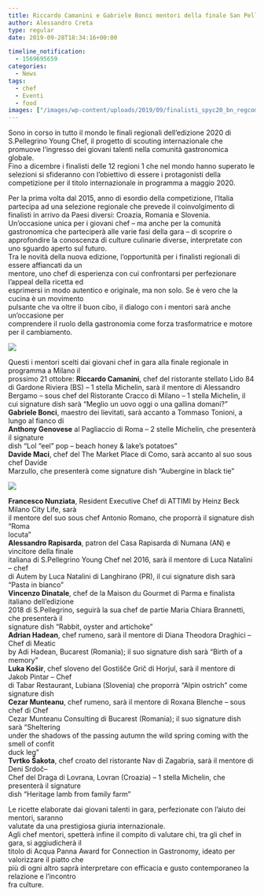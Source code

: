 ```yaml
---
title: Riccardo Camanini e Gabriele Bonci mentori della finale San Pellegrino Young Chef
author: Alessandro Creta
type: regular
date: 2019-09-28T18:34:16+00:00

timeline_notification:
  - 1569695659
categories:
  - News
tags:
  - chef
  - Eventi
  - food
images: ["/images/wp-content/uploads/2019/09/finalisti_spyc20_bn_regcom.webp"]
---
```

Sono in corso in tutto il mondo le finali regionali dell’edizione 2020 di  
S.Pellegrino Young Chef, il progetto di scouting internazionale che promuove l’ingresso dei giovani talenti nella comunità gastronomica globale.  
Fino a dicembre i finalisti delle 12 regioni 1 che nel mondo hanno superato le selezioni si sfideranno con l’obiettivo di essere i protagonisti della competizione per il titolo internazionale in programma a maggio 2020.

Per la prima volta dal 2015, anno di esordio della competizione, l’Italia partecipa ad una selezione regionale che prevede il coinvolgimento di finalisti in arrivo da Paesi diversi: Croazia, Romania e Slovenia. Un’occasione unica per i giovani chef &#8211; ma anche per la comunità gastronomica che parteciperà alle varie fasi della gara &#8211; di scoprire o approfondire la conoscenza di culture culinarie diverse, interpretate con uno sguardo aperto sul futuro.  
Tra le novità della nuova edizione, l’opportunità per i finalisti regionali di essere affiancati da un  
mentore, uno chef di esperienza con cui confrontarsi per perfezionare l’appeal della ricetta ed  
esprimersi in modo autentico e originale, ma non solo. Se è vero che la cucina è un movimento  
pulsante che va oltre il buon cibo, il dialogo con i mentori sarà anche un’occasione per  
comprendere il ruolo della gastronomia come forza trasformatrice e motore per il cambiamento.  



![](/images/wp-content/uploads/2019/09/gabriele-bonci_ph.-arianna-giuntini.webp)


Questi i mentori scelti dai giovani chef in gara alla finale regionale in programma a Milano il  
prossimo 21 ottobre: **Riccardo Camanini**, chef del ristorante stellato Lido 84 di Gardone Riviera (BS) – 1 stella Michelin, sarà il mentore di Alessandro Bergamo – sous chef del Ristorante Cracco di Milano &#8211; 1 stella Michelin, il cui signature dish sarà “Meglio un uovo oggi o una gallina domani?”  
**Gabriele Bonci**, maestro dei lievitati, sarà accanto a Tommaso Tonioni, a lungo al fianco di  
 **Anthony Genovese** al Pagliaccio di Roma &#8211; 2 stelle Michelin, che presenterà il signature  
dish “Lol &#8220;eel&#8221; pop – beach honey & lake’s potatoes”  
**Davide Maci**, chef del The Market Place di Como, sarà accanto al suo sous chef Davide  
Marzullo, che presenterà come signature dish “Aubergine in black tie”


![](/images/wp-content/uploads/2019/07/riccardo-camanini1.webp)


**Francesco Nunziata**, Resident Executive Chef di ATTIMI by Heinz Beck Milano City Life, sarà  
il mentore del suo sous chef Antonio Romano, che proporrà il signature dish “Roma  
locuta”  
**Alessandro Rapisarda**, patron del Casa Rapisarda di Numana (AN) e vincitore della finale  
italiana di S.Pellegrino Young Chef nel 2016, sarà il mentore di Luca Natalini – chef  
di Autem by Luca Natalini di Langhirano (PR), il cui signature dish sarà “Pasta in bianco”  
**Vincenzo Dinatale**, chef de la Maison du Gourmet di Parma e finalista italiano dell’edizione  
2018 di S.Pellegrino, seguirà la sua chef de partie Maria Chiara Brannetti, che presenterà il  
signature dish “Rabbit, oyster and artichoke”  
**Adrian Hadean**, chef rumeno, sarà il mentore di Diana Theodora Draghici – Chef di Meatic  
by Adi Hadean, Bucarest (Romania); il suo signature dish sarà “Birth of a memory”  
**Luka Košir**, chef sloveno del Gostišče Grič di Horjul, sarà il mentore di Jakob Pintar – Chef  
di Tabar Restaurant, Lubiana (Slovenia) che proporrà “Alpin ostrich” come signature dish  
 **Cezar Munteanu**, chef rumeno, sarà il mentore di Roxana Blenche – sous chef di Chef  
Cezar Munteanu Consulting di Bucarest (Romania); il suo signature dish sarà “Sheltering  
under the shadows of the passing autumn the wild spring coming with the smell of confit  
duck leg”  
**Tvrtko Šakota**, chef croato del ristorante Nav di Zagabria, sarà il mentore di Deni Srdoč–  
Chef del Draga di Lovrana, Lovran (Croazia) &#8211; 1 stella Michelin, che presenterà il signature  
dish “Heritage lamb from family farm”

Le ricette elaborate dai giovani talenti in gara, perfezionate con l’aiuto dei mentori, saranno  
valutate da una prestigiosa giuria internazionale.  
Agli chef mentori, spetterà infine il compito di valutare chi, tra gli chef in gara, si aggiudicherà il  
titolo di Acqua Panna Award for Connection in Gastronomy, ideato per valorizzare il piatto che  
più di ogni altro saprà interpretare con efficacia e gusto contemporaneo la relazione e l’incontro  
fra culture.